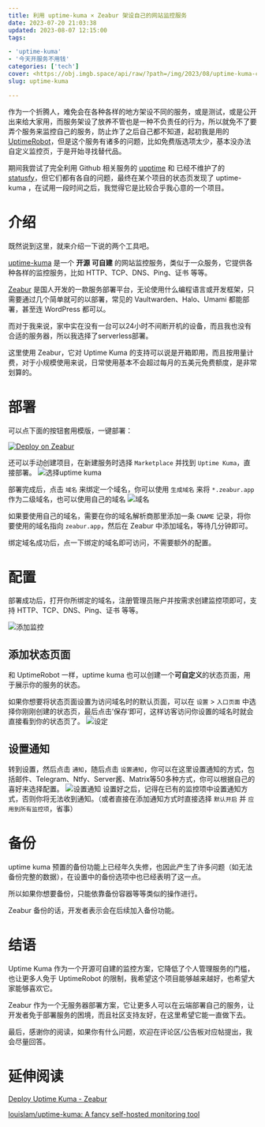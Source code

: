 ```yaml
---
title: 利用 uptime-kuma × Zeabur 架设自己的网站监控服务
date: 2023-07-20 21:03:38
updated: 2023-08-07 12:15:00
tags: 

- 'uptime-kuma'
- '今天开服务不用钱'
categories: ['tech']
cover: <https://obj.imgb.space/api/raw/?path=/img/2023/08/uptime-kuma-cover.webp>
slug: uptime-kuma

---
```

<!-- 万事开头难啊 -->
作为一个折腾人，难免会在各种各样的地方架设不同的服务，或是测试，或是公开出来给大家用，而服务架设了放养不管也是一种不负责任的行为，所以就免不了要弄个服务来监控自己的服务，防止炸了之后自己都不知道，起初我是用的 [UptimeRobot](https://uptimerobot.com/)，但是这个服务有诸多的问题，比如免费版选项太少，基本没办法自定义监控页，于是开始寻找替代品。

期间我尝试了完全利用 Github 相关服务的 [upptime](https://github.com/upptime/upptime) 和 已经不维护了的 [statusfy](https://github.com/juliomrqz/statusfy)，但它们都有各自的问题，最终在某个项目的状态页发现了 uptime-kuma ，在试用一段时间之后，我觉得它是比较合乎我心意的一个项目。

# 介绍

既然说到这里，就来介绍一下说的两个工具吧。

[uptime-kuma](https://github.com/louislam/uptime-kuma) 是一个 **开源** **可自建** 的网站监控服务，类似于一众服务，它提供各种各样的监控服务，比如 HTTP、TCP、DNS、Ping、证书 等等。

[Zeabur](https://zeabur.com?referralCode=GrassBlock1) 是国人开发的一款服务部署平台，无论使用什么编程语言或开发框架，只需要通过几个简单就可的以部署，常见的 Vaultwarden、Halo、Umami 都能部署，甚至连 WordPress 都可以。

而对于我来说，家中实在没有一台可以24小时不间断开机的设备，而且我也没有合适的服务器，所以我选择了serverless部署。

这里使用 Zeabur，它对 Uptime Kuma 的支持可以说是开箱即用，而且按用量计费，对于小规模使用来说，日常使用基本不会超过每月的五美元免费额度，是非常划算的。

# 部署

可以点下面的按钮套用模版，一键部署：

[![Deploy on Zeabur](https://zeabur.com/button.svg)](https://zeabur.com/templates/ZD3VHB?referralCode=GrassBlock1)

还可以手动创建项目，在新建服务时选择 `Marketplace` 并找到 `Uptime Kuma`，直接部署。
![选择uptime kuma](https://obj.imgb.space/api/raw/?path=/img/2023/07/uptime-kuma/2023-07-22-17-25-51_Zeabur.webp)

部署完成后，点击 `域名` 来绑定一个域名，你可以使用 `生成域名` 来将 `*.zeabur.app` 作为二级域名，也可以使用自己的域名
![域名](https://obj.imgb.space/api/raw/?path=/img/2023/07/uptime-kuma/2023-07-22-17-29-58_Zeabur.webp)

如果要使用自己的域名，需要在你的域名解析商那里添加一条 `CNAME` 记录，将你要使用的域名指向 `zeabur.app`，然后在 Zeabur 中添加域名，等待几分钟即可。

绑定域名成功后，点一下绑定的域名即可访问，不需要额外的配置。

# 配置

部署成功后，打开你所绑定的域名，注册管理员账户并按需求创建监控项即可，支持 HTTP、TCP、DNS、Ping、证书 等等。

![添加监控](https://obj.imgb.space/api/raw/?path=/img/2023/07/uptime-kuma/2023-07-22-17-39-44_Uptime_Kuma.webp "添加监控项")

## 添加状态页面

和 UptimeRobot 一样，uptime kuma 也可以创建一个**可自定义**的状态页面，用于展示你的服务的状态。

如果你想要将状态页面设置为访问域名时的默认页面，可以在 `设置` > `入口页面` 中选择你刚刚创建的状态页，最后点击’保存‘即可，这样访客访问你设置的域名时就会直接看到你的状态页了。
![设定](https://obj.imgb.space/api/raw/?path=/img/2023/07/uptime-kuma/2023-07-22-17-52-19_Uptime_Kuma.webp)

## 设置通知

转到设置，然后点击 `通知`，随后点击 `设置通知`，你可以在这里设置通知的方式，包括邮件、Telegram、Ntfy、Server酱、Matrix等50多种方式，你可以根据自己的喜好来选择配置。
![设置通知](https://obj.imgb.space/api/raw/?path=/img/2023/07/uptime-kuma/2023-07-22-17-52-33_Uptime_Kuma.webp)
设置好之后，记得在已有的监控项中设置通知方式，否则你将无法收到通知。（或者直接在添加通知方式时直接选择 `默认开启` 并 `应用到所有监控项`，省事）

# 备份

uptime kuma 预置的备份功能上已经年久失修，也因此产生了许多问题（如无法备份完整的数据），在设置中的备份选项中也已经表明了这一点。

所以如果你想要备份，只能依靠备份容器等等类似的操作进行。

Zeabur 备份的话，开发者表示会在后续加入备份功能。

# 结语

Uptime Kuma 作为一个开源可自建的监控方案，它降低了个人管理服务的门槛，也让更多人免于 UptimeRobot 的限制，我希望这个项目能够越来越好，也希望大家能够喜欢它。

Zeabur 作为一个无服务器部署方案，它让更多人可以在云端部署自己的服务，让开发者免于部署服务的困境，而且社区支持友好，在这里希望它能一直做下去。

最后，感谢你的阅读，如果你有什么问题，欢迎在评论区/公告板对应帖提出，我会尽量回答。

# 延伸阅读

[Deploy Uptime Kuma - Zeabur](https://zeabur.com/docs/marketplace/uptime-kuma)

[louislam/uptime-kuma: A fancy self-hosted monitoring tool](https://github.com/louislam/uptime-kuma)
